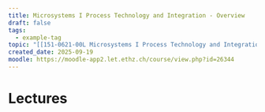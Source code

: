 ```yaml
---
title: Microsystems I Process Technology and Integration - Overview
draft: false
tags:
  - example-tag
topic: "[[151-0621-00L Microsystems I Process Technology and Integration|151-0621-00L Microsystems I Process Technology and Integration]]"
created_date: 2025-09-19
moodle: https://moodle-app2.let.ethz.ch/course/view.php?id=26344
---
```

# Lectures
